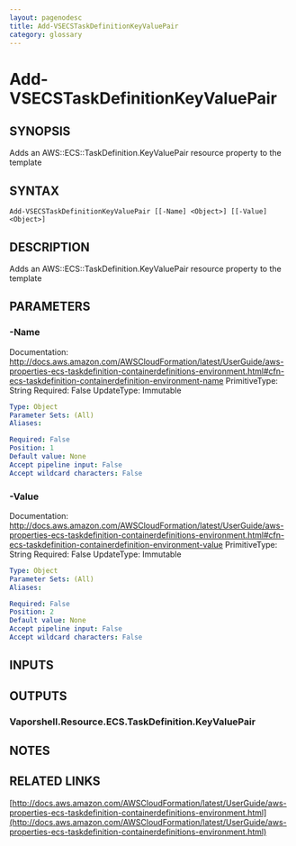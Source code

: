 ```yaml
---
layout: pagenodesc
title: Add-VSECSTaskDefinitionKeyValuePair
category: glossary
---
```


# Add-VSECSTaskDefinitionKeyValuePair

## SYNOPSIS
Adds an AWS::ECS::TaskDefinition.KeyValuePair resource property to the template

## SYNTAX

```
Add-VSECSTaskDefinitionKeyValuePair [[-Name] <Object>] [[-Value] <Object>]
```

## DESCRIPTION
Adds an AWS::ECS::TaskDefinition.KeyValuePair resource property to the template

## PARAMETERS

### -Name
Documentation: http://docs.aws.amazon.com/AWSCloudFormation/latest/UserGuide/aws-properties-ecs-taskdefinition-containerdefinitions-environment.html#cfn-ecs-taskdefinition-containerdefinition-environment-name
PrimitiveType: String
Required: False
UpdateType: Immutable

```yaml
Type: Object
Parameter Sets: (All)
Aliases: 

Required: False
Position: 1
Default value: None
Accept pipeline input: False
Accept wildcard characters: False
```

### -Value
Documentation: http://docs.aws.amazon.com/AWSCloudFormation/latest/UserGuide/aws-properties-ecs-taskdefinition-containerdefinitions-environment.html#cfn-ecs-taskdefinition-containerdefinition-environment-value
PrimitiveType: String
Required: False
UpdateType: Immutable

```yaml
Type: Object
Parameter Sets: (All)
Aliases: 

Required: False
Position: 2
Default value: None
Accept pipeline input: False
Accept wildcard characters: False
```

## INPUTS

## OUTPUTS

### Vaporshell.Resource.ECS.TaskDefinition.KeyValuePair

## NOTES

## RELATED LINKS

[http://docs.aws.amazon.com/AWSCloudFormation/latest/UserGuide/aws-properties-ecs-taskdefinition-containerdefinitions-environment.html](http://docs.aws.amazon.com/AWSCloudFormation/latest/UserGuide/aws-properties-ecs-taskdefinition-containerdefinitions-environment.html)

